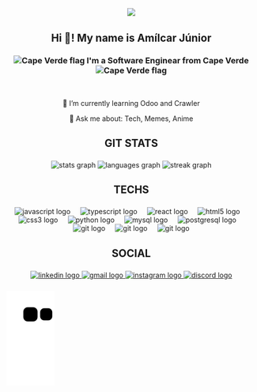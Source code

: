 
<div align="center">
  <img src="https://profile-counter.glitch.me/amilcar-junior/count.svg?"  />
</div>

###

<h2 align="center">Hi 👋! My name is Amílcar Júnior</h2>

###

<div aling="center">
  <h3 align="center">
<img aling="center" alt="Cape Verde flag" width="26px" src="https://images.emojiterra.com/google/noto-emoji/v2.034/512px/1f1e8-1f1fb.png" /> 
    I'm a Software Enginear from Cape Verde
<img aling="center" alt="Cape Verde flag" width="26px" src="https://images.emojiterra.com/google/noto-emoji/v2.034/512px/1f1e8-1f1fb.png" /> </h3>
</div> 

<div align="center">
  <br/>
  <!--<p align="center">💼 I am a 4th year university student at EIC (UNICV)</p>-->
  <p align="center">🌱 I’m currently learning Odoo and Crawler</p> 
  <p align="center">💬 Ask me about: Tech, Memes, Anime</p>
</div>


###

<h2 align="center">GIT STATS</h2>

###

<div align="center">
  <img src="https://github-readme-stats.vercel.app/api?username=amilcar-junior&hide_title=false&hide_rank=false&show_icons=true&include_all_commits=true&count_private=true&disable_animations=false&theme=dracula&locale=en&hide_border=false" height="150" alt="stats graph"  />
  <img src="https://github-readme-stats.vercel.app/api/top-langs?username=amilcar-junior&locale=en&hide_title=false&layout=compact&card_width=320&langs_count=5&theme=dracula&hide_border=false" height="150" alt="languages graph"  />
  <img src="https://streak-stats.demolab.com?user=amilcar-junior&locale=en&mode=daily&theme=dracula&hide_border=false&border_radius=5" height="150" alt="streak graph"  />
</div>

###

<h2 align="center">TECHS</h2>

###

<div align="center">
  <img src="https://cdn.jsdelivr.net/gh/devicons/devicon/icons/javascript/javascript-original.svg" height="30" alt="javascript logo"  />
  <img width="12" />
  <img src="https://cdn.jsdelivr.net/gh/devicons/devicon/icons/typescript/typescript-original.svg" height="30" alt="typescript logo"  />
  <img width="12" />
  <img src="https://cdn.jsdelivr.net/gh/devicons/devicon/icons/react/react-original.svg" height="30" alt="react logo"  />
  <img width="12" />
  <img src="https://cdn.jsdelivr.net/gh/devicons/devicon/icons/html5/html5-original.svg" height="30" alt="html5 logo"  />
  <img width="12" />
  <img src="https://cdn.jsdelivr.net/gh/devicons/devicon/icons/css3/css3-original.svg" height="30" alt="css3 logo"  />
  <img width="12" />
  <img src="https://cdn.jsdelivr.net/gh/devicons/devicon/icons/python/python-original.svg" height="30" alt="python logo"  />
  <img width="12" />
  <img src="https://cdn.jsdelivr.net/gh/devicons/devicon/icons/mysql/mysql-original.svg" height="30" alt="mysql logo"  />
  <img width="12" />
  <img src="https://cdn.jsdelivr.net/gh/devicons/devicon/icons/postgresql/postgresql-original.svg" height="30" alt="postgresql logo"  />
  <img width="12" />
  <img src="https://cdn.jsdelivr.net/gh/devicons/devicon/icons/git/git-original.svg" height="30" alt="git logo"  />
  <img width="12" />
  <img src="https://camo.githubusercontent.com/beed6d276abb90deb26af3f8d3f8d2a3bd5cb67f9ba3605ef8326f0816c36558/68747470733a2f2f63646e2e6a7364656c6976722e6e65742f67682f64657669636f6e732f64657669636f6e406c61746573742f69636f6e732f7075707065746565722f7075707065746565722d6f726967696e616c2e737667" height="30" alt="git logo"  />
  <img width="12" />
  <img src="https://camo.githubusercontent.com/f2d85b2ce8c8ee58f38d8ac042a25aeeaed3228174ad529886ad7ade13ff46d6/68747470733a2f2f6173736574732d676c6f62616c2e776562736974652d66696c65732e636f6d2f3634303732383266623866643366356534663231653262302f3634613534396463623332653535613235346435326364325f48724547306d7a3764506f54363063736b437955316d727a746134304b7931686571684a56725066344d512e706e67" height="30" alt="git logo"  />
</div>

###

<h2 align="center">SOCIAL</h2>

###

<div align="center">
  <a href="https://www.linkedin.com/in/amilcar-junior/" target="_blank">
    <img src="https://img.shields.io/static/v1?message=LinkedIn&logo=linkedin&label=&color=0077B5&logoColor=white&labelColor=&style=for-the-badge" height="35" alt="linkedin logo"  />
  </a>
  <a href="mailto:amilcarjunior2000@gmail.com" target="_blank">
    <img src="https://img.shields.io/static/v1?message=Gmail&logo=gmail&label=&color=D14836&logoColor=white&labelColor=&style=for-the-badge" height="35" alt="gmail logo"  />
  </a>
  <a href="https://www.instagram.com/mikamikaus/" target="_blank">
    <img src="https://img.shields.io/static/v1?message=Instagram&logo=instagram&label=&color=E4405F&logoColor=white&labelColor=&style=for-the-badge" height="35" alt="instagram logo"  />
  </a>
  <a href="Mikamikaus#2819" target="_blank">
    <img src="https://img.shields.io/static/v1?message=Discord&logo=discord&label=&color=7289DA&logoColor=white&labelColor=&style=for-the-badge" height="35" alt="discord logo"  />
  </a>
</div>

###


 ![Snake animation](https://github.com/amilcar-junior/amilcar-junior/blob/output/github-contribution-grid-snake.svg)




